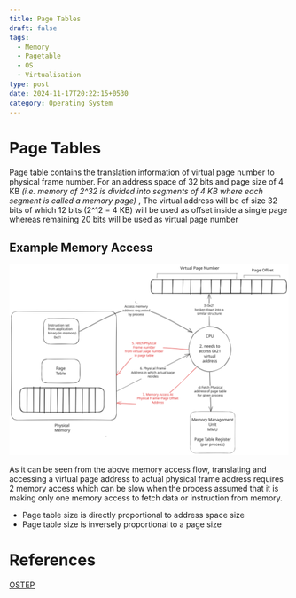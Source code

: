 ```yaml
---
title: Page Tables
draft: false
tags:
  - Memory
  - Pagetable
  - OS
  - Virtualisation
type: post
date: 2024-11-17T20:22:15+0530
category: Operating System
---
```


# Page Tables
Page table contains the translation information of virtual page number to physical frame number. 
For an address space of 32 bits and page size of 4 KB *(i.e. memory of 2^32 is divided into segments of 4 KB where each segment is called a memory page)* , The virtual address will be of size 32 bits of which 12 bits (2^12 = 4 KB) will be used as offset inside a single page whereas remaining 20 bits will be used as virtual page number

## Example Memory Access

![page-table-translation.excalidraw.svg](/media/page-table-translation.excalidraw.svg)

As it can be seen from the above memory access flow, translating and accessing a virtual page address to actual physical frame address requires 2 memory access which can be slow when the process assumed that it is making only one memory access to fetch data or instruction from memory.

- Page table size is directly proportional to address space size
- Page table size is inversely proportional to a page size
# References

[OSTEP](https://pages.cs.wisc.edu/~remzi/OSTEP/vm-paging.pdf)



